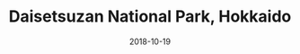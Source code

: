 ---
title: Daisetsuzan National Park, Hokkaido
date: 2018-10-19
countries:
  - Japan
resources:
  - src: feature.jpg
    params: 
      weight: 0
  - src: DSCF0965.jpg
    params: 
      weight: 1
  - src: DSCF0989.jpg
    params: 
      weight: 2
  - src: DSCF0997.jpg
    params: 
      weight: 3
  - src: DSCF0992.jpg
    params: 
      weight: 4
  - src: DSCF1004.jpg
    params: 
      weight: 5
  - src: DSCF1007.jpg
    params: 
      weight: 6
  - src: DSCF1010.jpg
    params: 
      weight: 7
  - src: DSCF1014.jpg
    params: 
      weight: 8
  - src: DSCF1020.jpg
    params: 
      weight: 9
---